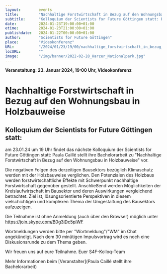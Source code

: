 ```yaml
---
layout:        events
title:         "Nachhaltige Forstwirtschaft in Bezug auf den Wohnungsbau in Holzbauweise"
subtitle:      "Kolloquium der Scientists for Future Göttingen statt: Paula Caillé stellt ihre Bachelorarbeit vor"
date:          2024-01-23T19:00:00+01:00
etime:         2024-01-23T21:00:00+01:00
publishdate:   2024-01-22T00:00:00+01:00
author:        "Scientists for Future Göttingen"
place:         "Videokonferenz"
URL:           "/2024/01/23/19/00/nachhaltige_forstwirtschaft_in_bezug_auf_den_wohnungsbau_in_holzbauweise"
locURL:        ""
image:         "/img/banner/2022-02-28_Harzer_Nationalpark.jpg"
---
```


**Veranstaltung: 23. Januar 2024, 19:00 Uhr, Videokonferenz**

Nachhaltige Forstwirtschaft in Bezug auf den Wohnungsbau in Holzbauweise
===========

Kolloquium der Scientists for Future Göttingen statt:
-----------
am 23.01.24 um 19 Uhr findet das nächste Kolloquium der Scientists for Future Göttingen statt:
Paula Caillé stellt ihre Bachelorarbeit zu "Nachhaltige Forstwirtschaft in Bezug auf den Wohnungsbau in Holzbauweise" vor.

Die negativen Folgen des derzeitigen Bausektors bezüglich Klimaschutz werden mit der Holzbauweise verglichen. Den Potenzialen des Holzbaus werden forstwirtschaftliche Effekte mit Schwerpunkt nachhaltige Forstwirtschaft gegenüber gestellt. Anschließend werden Möglichkeiten der Kreislaufwirtschaft im Bausektor und deren Auswirkungen vergleichend betrachtet.
Ziel ist, lösungsorientierte Perspektiven in diesem vielschichtigen und komplexen Thema der Umgestaltung des Bausektors aufzuzeigen.

Die Teilnahme ist ohne Anmeldung (auch über den Browser) möglich unter
https://join.skype.com/B0g3iDc5piWF

Wortmeldungen werden bitte per "Wortmeldung"/"WM" im Chat angekündigt.
Nach dem 30 minütigen Impulsvortrag wird es noch eine Diskusionsrunde zu dem Thema geben.

Wir freuen uns auf eure Teilnahme.
Euer S4F-Kolloq-Team


Mehr Informationen beim [Veranstalter](Paula Caillé stellt ihre Bachelorarbeit)
